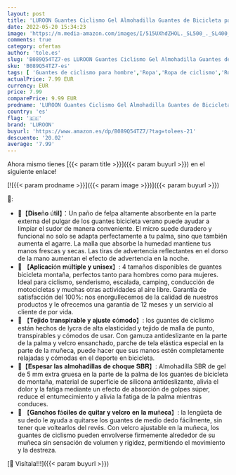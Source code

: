 ```yaml
---
layout: post
title: 'LUROON Guantes Ciclismo Gel Almohadilla Guantes de Bicicleta para Hombres Mujeres Guantes MTB Tela Transpirable Antideslizante Verano Guantes Bicicleta Montaña Medio Dedo  Rojo  M '
date: 2022-05-20 15:34:23
image: 'https://m.media-amazon.com/images/I/515UXhdZHOL._SL500_._SL400_.jpg'
comments: true
category: ofertas
author: 'tole.es'
slug: 'B089Q54TZ7-es LUROON Guantes Ciclismo Gel Almohadilla Guantes de...'
sku: 'B089Q54TZ7-es'
tags: [ 'Guantes de ciclismo para hombre','Ropa','Ropa de ciclismo','Ropa de ciclismo para hombre','Ropa específica deportiva','bicicleta','luroon','🇪🇸', ]
actualPrice: 7.99 EUR
currency: EUR
price: 7.99
comparePrice: 9.99 EUR
prodname: 'LUROON Guantes Ciclismo Gel Almohadilla Guantes de Bicicleta para Hombres Mujeres Guantes MTB Tela Transpirable Antideslizante Verano Guantes Bicicleta Montaña Medio Dedo  Rojo  M '
country: 'es'
flag: '🇪🇸'
brand: 'LUROON'
buyurl: 'https://www.amazon.es/dp/B089Q54TZ7/?tag=tolees-21'
descuento: '20.02'
average: '7.99'
---
```


Ahora mismo tienes [{{< param title >}}]({{< param buyurl >}}) en el siguiente enlace!

[![{{< param prodname >}}]({{< param image >}})]({{< param buyurl >}})

🔎:

- 🚴【𝐃𝐢𝐬𝐞ñ𝐨 ú𝐭𝐢𝐥】：Un paño de felpa altamente absorbente en la parte externa del pulgar de los guantes bicicleta verano puede ayudar a limpiar el sudor de manera conveniente. El micro suede duradero y funcional no solo se adapta perfectamente a tu palma, sino que también aumenta el agarre. La malla que absorbe la humedad mantiene tus manos frescas y secas. Las tiras de advertencia reflectantes en el dorso de la mano aumentan el efecto de advertencia en la noche.
- 🚴 【𝐀𝐩𝐥𝐢𝐜𝐚𝐜𝐢ó𝐧 𝐦ú𝐥𝐭𝐢𝐩𝐥𝐞 𝐲 𝐮𝐧𝐢𝐬𝐞𝐱】: 4 tamaños disponibles de guantes bicicleta montaña, perfectos tanto para hombres como para mujeres. Ideal para ciclismo, senderismo, escalada, camping, conducción de motocicletas y muchas otras actividades al aire libre. Garantía de satisfacción del 100%: nos enorgullecemos de la calidad de nuestros productos y le ofrecemos una garantía de 12 meses y un servicio al cliente de por vida.
- 🚴 【𝐓𝐞𝐣𝐢𝐝𝐨 𝐭𝐫𝐚𝐧𝐬𝐩𝐢𝐫𝐚𝐛𝐥𝐞 𝐲 𝐚𝐣𝐮𝐬𝐭𝐞 𝐜ó𝐦𝐨𝐝𝐨】: los guantes de ciclismo están hechos de lycra de alta elasticidad y tejido de malla de punto, transpirables y cómodos de usar. Con gamuza antideslizante en la parte de la palma y velcro ensanchado, parche de tela elástica especial en la parte de la muñeca, puede hacer que sus manos estén completamente relajadas y cómodas en el deporte en bicicleta.
- 🚴【𝐄𝐬𝐩𝐞𝐬𝐚𝐫 𝐥𝐚𝐬 𝐚𝐥𝐦𝐨𝐡𝐚𝐝𝐢𝐥𝐥𝐚𝐬 𝐝𝐞 𝐜𝐡𝐨𝐪𝐮𝐞 𝐒𝐁𝐑】: Almohadilla SBR de gel de 5 mm extra gruesa en la parte de la palma de los guantes de bicicleta de montaña, material de superficie de silicona antideslizante, alivia el dolor y la fatiga mediante un efecto de absorción de golpes súper, reduce el entumecimiento y alivia la fatiga de la palma mientras conduces.
- 🚴 【𝐆𝐚𝐧𝐜𝐡𝐨𝐬 𝐟á𝐜𝐢𝐥𝐞𝐬 𝐝𝐞 𝐪𝐮𝐢𝐭𝐚𝐫 𝐲 𝐯𝐞𝐥𝐜𝐫𝐨 𝐞𝐧 𝐥𝐚 𝐦𝐮ñ𝐞𝐜𝐚】: la lengüeta de su dedo le ayuda a quitarse los guantes de medio dedo fácilmente, sin tener que voltearlos del revés. Con velcro ajustable en la muñeca, los guantes de ciclismo pueden envolverse firmemente alrededor de su muñeca sin sensación de volumen y rigidez, permitiendo el movimiento y la destreza.

[🛒 Visítala!!!]({{< param buyurl >}})
